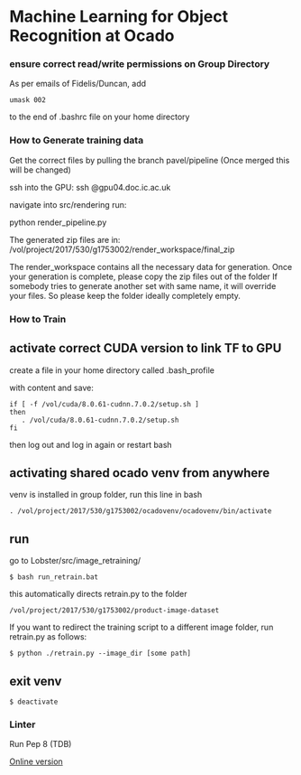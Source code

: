 # Machine Learning for Object Recognition at Ocado

### ensure correct read/write permissions on Group Directory

As per emails of Fidelis/Duncan, add
```
umask 002
```

to the end of .bashrc file on your home directory

### How to Generate training data

Get the correct files by pulling the branch pavel/pipeline 
(Once merged this will be changed)

ssh into the GPU: ssh <username>@gpu04.doc.ic.ac.uk

navigate into src/rendering run:

python render_pipeline.py

The generated zip files are in:
/vol/project/2017/530/g1753002/render_workspace/final_zip

The render_workspace contains all the necessary data for generation.
Once your generation is complete, please copy the zip files out of the folder
If somebody tries to generate another set with same name, it will override your
files. So please keep the folder ideally completely empty.



### How to Train

## activate correct CUDA version to link TF to GPU
create a file in your home directory called .bash_profile

with content and save:

```
if [ -f /vol/cuda/8.0.61-cudnn.7.0.2/setup.sh ]
then
   . /vol/cuda/8.0.61-cudnn.7.0.2/setup.sh
fi
```

then log out and log in again or restart bash

## activating shared ocado venv from anywhere
venv is installed in group folder, run this line in bash
```
. /vol/project/2017/530/g1753002/ocadovenv/ocadovenv/bin/activate
```

## run
go to Lobster/src/image_retraining/
```
$ bash run_retrain.bat
```
this automatically directs retrain.py to the folder
```
/vol/project/2017/530/g1753002/product-image-dataset
```

If you want to redirect the training script to a different image folder, run retrain.py as follows:
```
$ python ./retrain.py --image_dir [some path]

```

## exit venv
```
$ deactivate
```

### Linter

Run Pep 8 (TDB)

[Online version](http://pep8online.com/)

